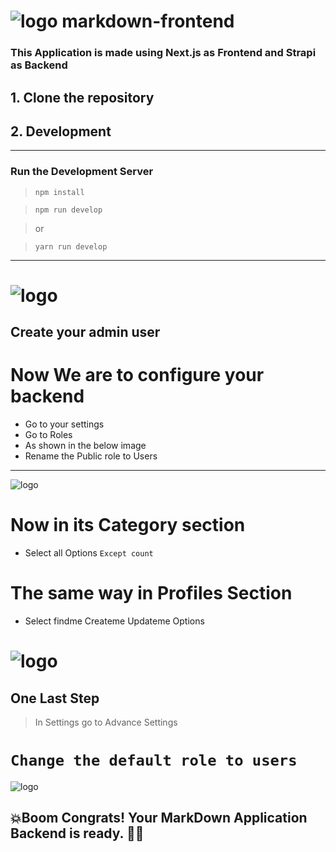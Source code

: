 # ![logo](https://raw.githubusercontent.com/Mehul2410/markdown-frontend/master/public/favicon.ico) markdown-frontend
### This Application is made using Next.js as Frontend and Strapi as Backend
## 1. Clone the repository 
## 2. Development
---
### Run the Development Server
> ` npm install `

> ` npm run develop `

> or

> ` yarn run develop `
--- 
# ![logo](https://strapi.io/documentation/assets/img/qsg-starters-part1-01-register.3f64017d.png) 
## Create your admin user

# Now We are to configure your backend
 - Go to your settings 
 - Go to Roles
 - As shown in the below image
 - Rename the Public role to Users 
---
![logo](https://strapi-discourse-prod.s3.dualstack.us-west-2.amazonaws.com/uploads/original/2X/0/076af5fce6d40cdc34296812b74a9823c884ba40.png) 

# Now in its Category section 
 - Select all Options ` Except count `
# The same way in Profiles Section
 - Select findme Createme Updateme Options

# ![logo](https://i.ibb.co/Fz52Tb5/Screenshot-2021-07-06-204924.png) 

## One Last Step
 > In Settings go to Advance Settings 
 # `Change the default role to users`
  ![logo](https://i.ibb.co/Jm3VQpz/image.png) 


## 💥Boom Congrats! Your MarkDown Application Backend is ready. 🎉🍾
